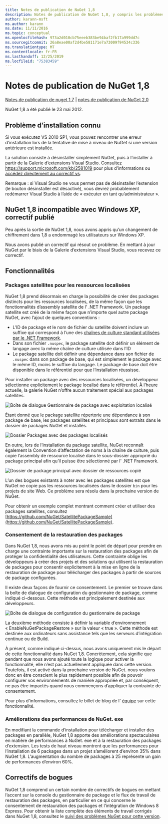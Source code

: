 ```yaml
---
title: Notes de publication de NuGet 1,8
description: Notes de publication de NuGet 1,8, y compris les problèmes connus, les correctifs de bogues, les fonctionnalités ajoutées et DCR.
author: karann-msft
ms.author: karann
ms.date: 11/11/2016
ms.topic: conceptual
ms.openlocfilehash: 973a2d010cb75eeeb383be94baf2fb17a999dd7c
ms.sourcegitcommit: 26a8eae00af2d4be581171e7a73009f94534c336
ms.translationtype: MT
ms.contentlocale: fr-FR
ms.lasthandoff: 12/25/2019
ms.locfileid: "75383459"
---
```

# <a name="nuget-18-release-notes"></a>Notes de publication de NuGet 1,8

[Notes de publication de nuget 1,7](../release-notes/nuget-1.7.md) | [notes de publication de NuGet 2,0](../release-notes/nuget-2.0.md)

NuGet 1,8 a été publié le 23 mai 2012.

## <a name="known-installation-issue"></a>Problème d’installation connu
Si vous exécutez VS 2010 SP1, vous pouvez rencontrer une erreur d’installation lors de la tentative de mise à niveau de NuGet si une version antérieure est installée.

La solution consiste à désinstaller simplement NuGet, puis à l’installer à partir de la Galerie d’extensions Visual Studio.  Consultez <https://support.microsoft.com/kb/2581019> pour plus d’informations ou [accédez directement au correctif vs](http://bit.ly/vsixcertfix).

Remarque : si Visual Studio ne vous permet pas de désinstaller l’extension (le bouton désinstaller est désactivé), vous devrez probablement redémarrer Visual Studio à l’aide de « exécuter en tant qu’administrateur ».

## <a name="nuget-18-incompatible-with-windows-xp-hotfix-published"></a>NuGet 1,8 incompatible avec Windows XP, correctif publié

Peu après la sortie de NuGet 1,8, nous avons appris qu’un changement de chiffrement dans 1,8 a endommagé les utilisateurs sur Windows XP.

Nous avons publié un correctif qui résout ce problème.  En mettant à jour NuGet par le biais de la Galerie d’extensions Visual Studio, vous recevez ce correctif.

## <a name="features"></a>Fonctionnalités

### <a name="satellite-packages-for-localized-resources"></a>Packages satellites pour les ressources localisées
NuGet 1,8 prend désormais en charge la possibilité de créer des packages distincts pour les ressources localisées, de la même façon que les fonctionnalités d’assembly satellite de l' .NET Framework.  Un package satellite est créé de la même façon que n’importe quel autre package NuGet, avec l’ajout de quelques conventions :

* L’ID de package et le nom de fichier du satellite doivent inclure un suffixe qui correspond à l’une des [chaînes de culture standard utilisées par le .NET Framework](https://docs.microsoft.com/openspecs/windows_protocols/ms-lcid/a9eac961-e77d-41a6-90a5-ce1a8b0cdb9c).
* Dans son fichier `.nuspec`, le package satellite doit définir un élément de langage avec la même chaîne de culture utilisée dans l’ID
* Le package satellite doit définir une dépendance dans son fichier de `.nuspec` dans son package de base, qui est simplement le package avec le même ID, moins le suffixe du langage.  Le package de base doit être disponible dans le référentiel pour que l’installation réussisse.

Pour installer un package avec des ressources localisées, un développeur sélectionne explicitement le package localisé dans le référentiel. À l’heure actuelle, la galerie NuGet n’offre aucun traitement spécial aux packages satellites.

![Boîte de dialogue Gestionnaire de package avec exploitation localisé](./media/dlg-w-loc-packs.png)

Étant donné que le package satellite répertorie une dépendance à son package de base, les packages satellites et principaux sont extraits dans le dossier de packages NuGet et installés.

![Dossier Packages avec des packages localisés](./media/fldr-loc-packs.png)

En outre, lors de l’installation du package satellite, NuGet reconnaît également la Convention d’affectation de noms à la chaîne de culture, puis copie l’assembly de ressource localisé dans le sous-dossier approprié du package principal afin qu’il puisse être sélectionné par l' .NET Framework.

![Dossier de package principal avec dossier de ressources copié](./media/fldr-copied-loc.png)

L’un des bogues existants à noter avec les packages satellites est que NuGet ne copie pas les ressources localisées dans le dossier `bin` pour les projets de site Web.  Ce problème sera résolu dans la prochaine version de NuGet.

Pour obtenir un exemple complet montrant comment créer et utiliser des packages satellites, consultez [https://github.com/NuGet/SatellitePackageSample](https://github.com/NuGet/SatellitePackageSample).

### <a name="package-restore-consent"></a>Consentement de la restauration des packages
Dans NuGet 1,8, nous avons mis au point le point de départ pour prendre en charge une contrainte importante sur la restauration des packages afin de protéger la confidentialité des utilisateurs. Cette contrainte oblige les développeurs à créer des projets et des solutions qui utilisent la restauration de packages pour consentir explicitement à la mise en ligne de la restauration de package pour télécharger des packages à partir de sources de package configurées.

Il existe deux façons de fournir ce consentement. Le premier se trouve dans la boîte de dialogue de configuration du gestionnaire de package, comme indiqué ci-dessous.  Cette méthode est principalement destinée aux développeurs.

![Boîte de dialogue de configuration du gestionnaire de package](./media/pr-consent-configdlg.png)

La deuxième méthode consiste à définir la variable d’environnement « EnableNuGetPackageRestore » sur la valeur « true ».  Cette méthode est destinée aux ordinateurs sans assistance tels que les serveurs d’intégration continue ou de Build.

À présent, comme indiqué ci-dessus, nous avons uniquement mis le départ de cette fonctionnalité dans NuGet 1,8.  Concrètement, cela signifie que pendant que nous avons ajouté toute la logique pour activer la fonctionnalité, elle n’est pas actuellement appliquée dans cette version. Toutefois, il est activé dans la prochaine version de NuGet. nous voulons donc en être conscient le plus rapidement possible afin de pouvoir configurer vos environnements de manière appropriée et, par conséquent, ne pas être impactés quand nous commençons d’appliquer la contrainte de consentement.

Pour plus d’informations, consultez le billet de blog de l' [équipe](http://blog.nuget.org/20120518/package-restore-and-consent.html) sur cette fonctionnalité.

### <a name="nugetexe-performance-improvements"></a>Améliorations des performances de NuGet. exe
En modifiant la commande d’installation pour télécharger et installer des packages en parallèle, NuGet 1,8 apporte des améliorations spectaculaires en matière de performances à NuGet. exe et à la restauration des packages d’extension.  Les tests de haut niveau montrent que les performances pour l’installation de 6 packages dans un projet s’améliorent d’environ 35% dans NuGet 1,8.  L’augmentation du nombre de packages à 25 représente un gain de performances d’environ 60%.

## <a name="bug-fixes"></a>Correctifs de bogues
NuGet 1,8 comprend un certain nombre de correctifs de bogues en mettant l’accent sur la console du gestionnaire de package et le flux de travail de restauration des packages, en particulier en ce qui concerne le consentement de restauration des packages et l’intégration de Windows 8 Express.
Pour obtenir la liste complète des éléments de travail corrigés dans NuGet 1,8, consultez le [suivi des problèmes NuGet pour cette version](http://nuget.codeplex.com/workitem/list/advanced?keyword=&status=Closed&type=All&priority=All&release=NuGet%201.8&assignedTo=All&component=All&sortField=Votes&sortDirection=Descending&page=0).
